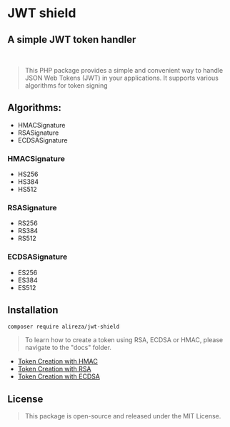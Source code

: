 # JWT shield
## A simple JWT token handler

&nbsp;

> This PHP package provides a simple and convenient way to handle JSON Web Tokens (JWT) in your applications.
> It supports various algorithms for token signing

## Algorithms:
- HMACSignature
- RSASignature
- ECDSASignature

### HMACSignature
- HS256
- HS384
- HS512


### RSASignature
- RS256
- RS384
- RS512


### ECDSASignature
- ES256
- ES384
- ES512

## Installation
```sh
composer require alireza/jwt-shield
```

> To learn how to create a token using RSA, ECDSA or HMAC, please navigate to the "docs" folder.
- [Token Creation with HMAC](docs/HMAC.md)
- [Token Creation with RSA](docs/RSA.md)
- [Token Creation with ECDSA](docs/ECDSA.md)

## License
> This package is open-source and released under the MIT License.